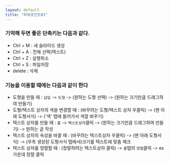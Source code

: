 ```yaml
---
layout: default
title: "파워포인트01"
---
```


<section>
<h3>
기억해 두면 좋은 단축키는 다음과 같다.<br/>
</h3>
<ul>
<li>Ctrl + M : 새 슬라이드 생성</li>
<li>Ctrl + A : 전체 선택(텍스트)</li>
<li>Ctrl + Z : 실행취소</li>
<li>Ctrl + S : 파일저장</li>
<li>delete : 삭제</li>
</ul>
</section>

<section>
<h3>
기능을 이용할 때에는 다음과 같이 한다
</h3>
<ul>
<li>
도형을 만들 때 : <code>삽입</code> -> <code>도형</code> ->
(원하는 도형 선택) -> (원하는 크기만큼 드래그하여 만들기)
</li>
<li>
도형/텍스트 상자의 색을 변경할 때 : (바꾸려는 도형/텍스트 상자 우클릭) -> (맨 아래 도형서식)
-> ('색' 탭에 들어가서 색깔 바꾸기)
</li>
<li>
텍스트 상자를 만들 때 : <code>홈</code> -> <code>텍스트상자</code>클릭 -> (원하는 크기만큼 드래그하여 만들기) -> 원하는 글 작성 
</li>
<li>
텍스트 상자의 속성을 바꿀 때 : (바꾸려는 텍스트상자 우클릭) -> (맨 아래 도형서식) -> (우측 생성된 도형서식 탭에서)크기를 텍스트에 맞춤 체크
</li>
<li>
텍스트 상자를 정렬할 때 : (정렬하려는 텍스트상자 클릭) -> <code>홈</code>탭의 <code>정렬</code>클릭 -> ex 가운데 정렬 클릭
</li>
</ul>
</section>


